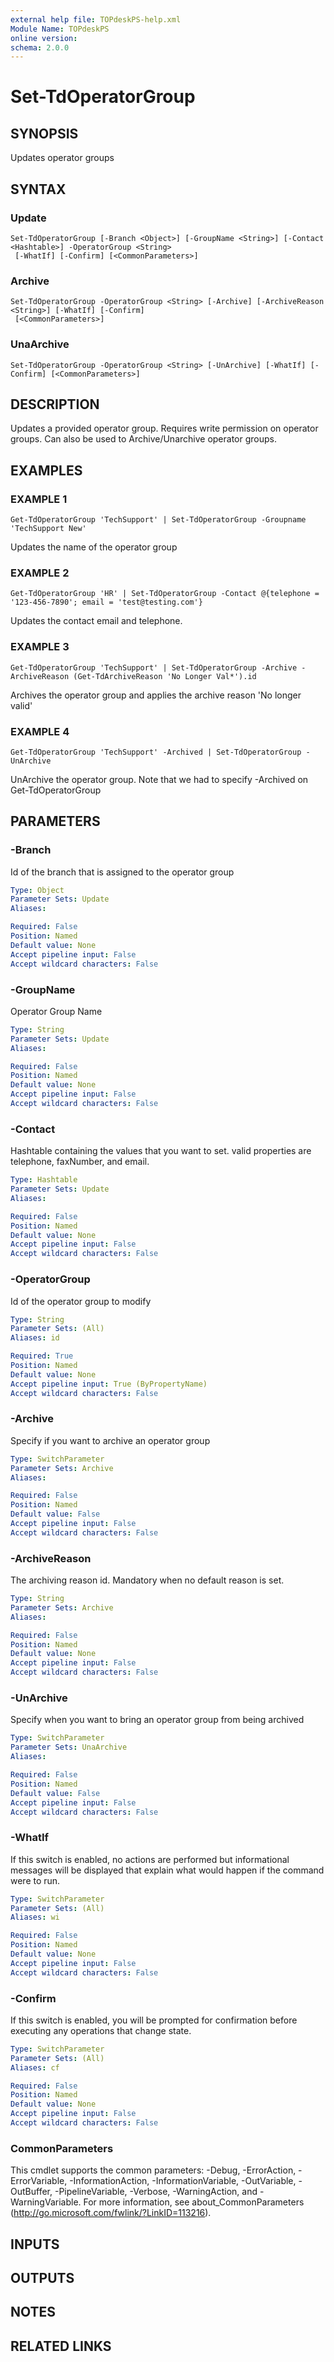 ```yaml
---
external help file: TOPdeskPS-help.xml
Module Name: TOPdeskPS
online version:
schema: 2.0.0
---
```


# Set-TdOperatorGroup

## SYNOPSIS
Updates operator groups

## SYNTAX

### Update
```
Set-TdOperatorGroup [-Branch <Object>] [-GroupName <String>] [-Contact <Hashtable>] -OperatorGroup <String>
 [-WhatIf] [-Confirm] [<CommonParameters>]
```

### Archive
```
Set-TdOperatorGroup -OperatorGroup <String> [-Archive] [-ArchiveReason <String>] [-WhatIf] [-Confirm]
 [<CommonParameters>]
```

### UnaArchive
```
Set-TdOperatorGroup -OperatorGroup <String> [-UnArchive] [-WhatIf] [-Confirm] [<CommonParameters>]
```

## DESCRIPTION
Updates a provided operator group.
Requires write permission on operator groups.
Can also be used to Archive/Unarchive operator groups.

## EXAMPLES

### EXAMPLE 1
```
Get-TdOperatorGroup 'TechSupport' | Set-TdOperatorGroup -Groupname 'TechSupport New'
```

Updates the name of the operator group

### EXAMPLE 2
```
Get-TdOperatorGroup 'HR' | Set-TdOperatorGroup -Contact @{telephone = '123-456-7890'; email = 'test@testing.com'}
```

Updates the contact email and telephone.

### EXAMPLE 3
```
Get-TdOperatorGroup 'TechSupport' | Set-TdOperatorGroup -Archive -ArchiveReason (Get-TdArchiveReason 'No Longer Val*').id
```

Archives the operator group and applies the archive reason 'No longer valid'

### EXAMPLE 4
```
Get-TdOperatorGroup 'TechSupport' -Archived | Set-TdOperatorGroup -UnArchive
```

UnArchive the operator group.
Note that we had to specify -Archived on Get-TdOperatorGroup

## PARAMETERS

### -Branch
Id of the branch that is assigned to the operator group

```yaml
Type: Object
Parameter Sets: Update
Aliases:

Required: False
Position: Named
Default value: None
Accept pipeline input: False
Accept wildcard characters: False
```

### -GroupName
Operator Group Name

```yaml
Type: String
Parameter Sets: Update
Aliases:

Required: False
Position: Named
Default value: None
Accept pipeline input: False
Accept wildcard characters: False
```

### -Contact
Hashtable containing the values that you want to set.
valid properties are telephone, faxNumber, and email.

```yaml
Type: Hashtable
Parameter Sets: Update
Aliases:

Required: False
Position: Named
Default value: None
Accept pipeline input: False
Accept wildcard characters: False
```

### -OperatorGroup
Id of the operator group to modify

```yaml
Type: String
Parameter Sets: (All)
Aliases: id

Required: True
Position: Named
Default value: None
Accept pipeline input: True (ByPropertyName)
Accept wildcard characters: False
```

### -Archive
Specify if you want to archive an operator group

```yaml
Type: SwitchParameter
Parameter Sets: Archive
Aliases:

Required: False
Position: Named
Default value: False
Accept pipeline input: False
Accept wildcard characters: False
```

### -ArchiveReason
The archiving reason id.
Mandatory when no default reason is set.

```yaml
Type: String
Parameter Sets: Archive
Aliases:

Required: False
Position: Named
Default value: None
Accept pipeline input: False
Accept wildcard characters: False
```

### -UnArchive
Specify when you want to bring an operator group from being archived

```yaml
Type: SwitchParameter
Parameter Sets: UnaArchive
Aliases:

Required: False
Position: Named
Default value: False
Accept pipeline input: False
Accept wildcard characters: False
```

### -WhatIf
If this switch is enabled, no actions are performed but informational messages will be displayed that explain what would happen if the command were to run.

```yaml
Type: SwitchParameter
Parameter Sets: (All)
Aliases: wi

Required: False
Position: Named
Default value: None
Accept pipeline input: False
Accept wildcard characters: False
```

### -Confirm
If this switch is enabled, you will be prompted for confirmation before executing any operations that change state.

```yaml
Type: SwitchParameter
Parameter Sets: (All)
Aliases: cf

Required: False
Position: Named
Default value: None
Accept pipeline input: False
Accept wildcard characters: False
```

### CommonParameters
This cmdlet supports the common parameters: -Debug, -ErrorAction, -ErrorVariable, -InformationAction, -InformationVariable, -OutVariable, -OutBuffer, -PipelineVariable, -Verbose, -WarningAction, and -WarningVariable.
For more information, see about_CommonParameters (http://go.microsoft.com/fwlink/?LinkID=113216).

## INPUTS

## OUTPUTS

## NOTES

## RELATED LINKS
